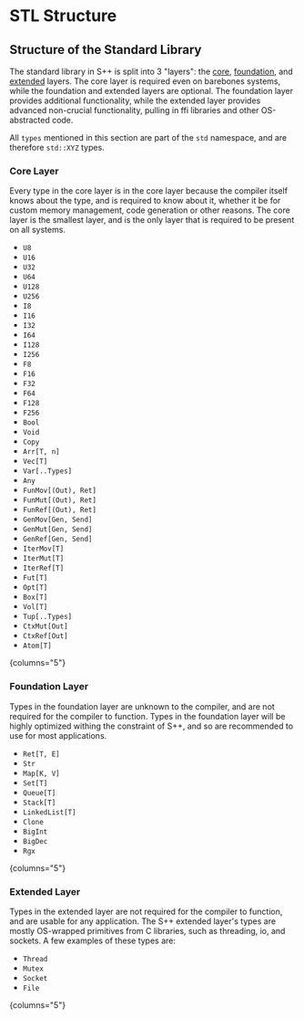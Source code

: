 # STL Structure

<primary-label ref="header-label"/>

<secondary-label ref="doc-wip"/>

## Structure of the Standard Library

The standard library in S++ is split into 3 "layers": the [core](#core-layer), [foundation](#foundation-layer),
and [extended](#extended-layer) layers. The core layer is required even on barebones systems, while the foundation and
extended layers are optional. The foundation layer provides additional functionality, while the extended layer provides
advanced non-crucial functionality, pulling in ffi libraries and other OS-abstracted code.

All `types` mentioned in this section are part of the `std` namespace, and are therefore `std::XYZ` types.

### Core Layer

Every type in the core layer is in the core layer because the compiler itself knows about the type, and is required to
know about it, whether it be for custom memory management, code generation or other reasons. The core layer is the
smallest layer, and is the only layer that is required to be present on all systems.

- `U8`
- `U16`
- `U32`
- `U64`
- `U128`
- `U256`
- `I8`
- `I16`
- `I32`
- `I64`
- `I128`
- `I256`
- `F8`
- `F16`
- `F32`
- `F64`
- `F128`
- `F256`
- `Bool`
- `Void`
- `Copy`
- `Arr[T, n]`
- `Vec[T]`
- `Var[..Types]`
- `Any`
- `FunMov[(Out), Ret]`
- `FunMut[(Out), Ret]`
- `FunRef[(Out), Ret]`
- `GenMov[Gen, Send]`
- `GenMut[Gen, Send]`
- `GenRef[Gen, Send]`
- `IterMov[T]`
- `IterMut[T]`
- `IterRef[T]`
- `Fut[T]`
- `Opt[T]`
- `Box[T]`
- `Vol[T]`
- `Tup[..Types]`
- `CtxMut[Out]`
- `CtxRef[Out]`
- `Atom[T]`

{columns="5"}

### Foundation Layer

Types in the foundation layer are unknown to the compiler, and are not required for the compiler to function. Types in
the foundation layer will be highly optimized withing the constraint of S++, and so are recommended to use for most
applications.

- `Ret[T, E]`
- `Str`
- `Map[K, V]`
- `Set[T]`
- `Queue[T]`
- `Stack[T]`
- `LinkedList[T]`
- `Clone`
- `BigInt`
- `BigDec`
- `Rgx`

{columns="5"}

### Extended Layer

Types in the extended layer are not required for the compiler to function, and are usable for any application. The S++
extended layer's types are mostly OS-wrapped primitives from C libraries, such as threading, io, and sockets. A few
examples of these types are:

- `Thread`
- `Mutex`
- `Socket`
- `File`

{columns="5"}
